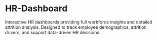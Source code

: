 # HR-Dashboard
Interactive HR dashboards providing full workforce insights and detailed attrition analysis. Designed to track employee demographics, attrition drivers, and support data-driven HR decisions.
